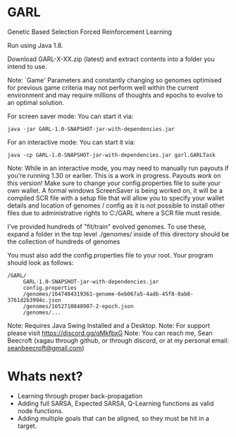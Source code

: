 # GARL
Genetic Based Selection Forced Reinforcement Learning

Run using Java 1.8.

Download GARL-X-XX.zip (latest) and extract contents into a folder you intend to use.

Note: `Game' Parameters and constantly changing so genomes optimised for previous game criteria may not perform well within the current environment and may require millions of thoughts and epochs to evolve to an optimal solution.

For screen saver mode: You can start it via:
```
java -jar GARL-1.0-SNAPSHOT-jar-with-dependencies.jar
```

For an interactive mode: You can start it via:
```
java -cp GARL-1.0-SNAPSHOT-jar-with-dependencies.jar garl.GARLTask
```
Note: While in an interactive mode, you may need to manually run payouts if you're running 1.30 or earlier. 
This is a work in progress. Payouts *work* on this version! Make sure to change your config.properties file to suite your own wallet.
A formal windows ScreenSaver is being worked on, it will be a compiled SCR file with a setup file that will allow you to specify your wallet details and location of genomes / config as it is not possible to install other files due to administrative rights to C:/GARL where a SCR file must reside.

I've provided hundreds of "fit/train" evolved genomes. To use these, expand a folder in the top level ./genomes/ inside of this directory should be the collection of hundreds of genomes

You must also add the config.properties file to your root. Your program should look as follows:

```
/GARL/
     GARL-1.0-SNAPSHOT-jar-with-dependencies.jar
     config.properties
     /genomes/1647404319361-genome-6eb067a5-4adb-45f8-8ab8-3761d2b3994c.json
     /genomes/1652710848907-2-epoch.json
     /genomes/...
```
Note: Requires Java Swing Installed and a Desktop.
Note: For support please visit https://discord.gg/qMkfbxG
Note: You can reach me, Sean Beecroft (xagau through github, or through discord, or at my personal email: seanbeecroft@gmail.com)

# Whats next?

- Learning through proper back-propagation
- Adding full SARSA, Expected SARSA, Q-Learning functions as valid node functions.
- Adding multiple goals that can be aligned, so they must be hit in a target.